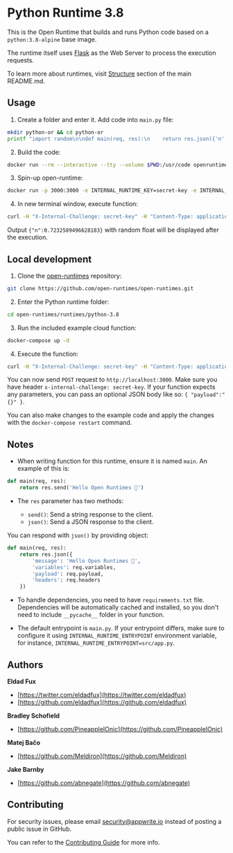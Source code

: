 # Python Runtime 3.8

This is the Open Runtime that builds and runs Python code based on a `python:3.8-alpine` base image. 

The runtime itself uses [Flask](https://flask.palletsprojects.com/en/2.0.x) as the Web Server to process the execution requests.

To learn more about runtimes, visit [Structure](https://github.com/open-runtimes/open-runtimes#structure) section of the main README.md.

## Usage

1. Create a folder and enter it. Add code into `main.py` file:    

```bash
mkdir python-or && cd python-or
printf "import random\n\ndef main(req, res):\n    return res.json({'n': random.random() })" > main.py
```

2. Build the code:

```bash
docker run --rm --interactive --tty --volume $PWD:/usr/code openruntimes/python:v2-3.8 sh /usr/local/src/build.sh
```

3. Spin-up open-runtime:

```bash
docker run -p 3000:3000 -e INTERNAL_RUNTIME_KEY=secret-key -e INTERNAL_RUNTIME_ENTRYPOINT=main.py --rm --interactive --tty --volume $PWD/code.tar.gz:/tmp/code.tar.gz:ro openruntimes/python:v2-3.8 sh /usr/local/src/start.sh
```

4. In new terminal window, execute function:

```bash
curl -H "X-Internal-Challenge: secret-key" -H "Content-Type: application/json" -X POST http://localhost:3000/ -d '{"payload": "{}"}'
```

Output `{"n":0.7232589496628183}` with random float will be displayed after the execution.

## Local development

1. Clone the [open-runtimes](https://github.com/open-runtimes/open-runtimes) repository:

```bash
git clone https://github.com/open-runtimes/open-runtimes.git
```

2. Enter the Python runtime folder:

```bash
cd open-runtimes/runtimes/python-3.8
```

3. Run the included example cloud function:

```bash
docker-compose up -d
```

4. Execute the function:

```bash
curl -H "X-Internal-Challenge: secret-key" -H "Content-Type: application/json" -X POST http://localhost:3000/ -d '{"payload": "{}"}'
```

You can now send `POST` request to `http://localhost:3000`. Make sure you have header `x-internal-challenge: secret-key`. If your function expects any parameters, you can pass an optional JSON body like so: `{ "payload":"{}" }`.

You can also make changes to the example code and apply the changes with the `docker-compose restart` command.

## Notes

- When writing function for this runtime, ensure it is named `main`. An example of this is:

```python
def main(req, res):
    return res.send('Hello Open Runtimes 👋')
```

- The `res` parameter has two methods:

    - `send()`: Send a string response to the client.
    - `json()`: Send a JSON response to the client.

You can respond with `json()` by providing object:

```python
def main(req, res):
    return res.json({
        'message': 'Hello Open Runtimes 👋',
        'variables': req.variables,
        'payload': req.payload,
        'headers': req.headers
    })
```

- To handle dependencies, you need to have `requirements.txt` file. Dependencies will be automatically cached and installed, so you don't need to include `__pycache__` folder in your function.

- The default entrypoint is `main.py`. If your entrypoint differs, make sure to configure it using `INTERNAL_RUNTIME_ENTRYPOINT` environment variable, for instance, `INTERNAL_RUNTIME_ENTRYPOINT=src/app.py`.

## Authors

**Eldad Fux**

+ [https://twitter.com/eldadfux](https://twitter.com/eldadfux)
+ [https://github.com/eldadfux](https://github.com/eldadfux)

**Bradley Schofield**

+ [https://github.com/PineappleIOnic](https://github.com/PineappleIOnic)

**Matej Bačo**

+ [https://github.com/Meldiron](https://github.com/Meldiron)

**Jake Barnby**

+ [https://github.com/abnegate](https://github.com/abnegate)

## Contributing

For security issues, please email security@appwrite.io instead of posting a public issue in GitHub.

You can refer to the [Contributing Guide](https://github.com/open-runtimes/open-runtimes/blob/main/CONTRIBUTING.md) for more info.

